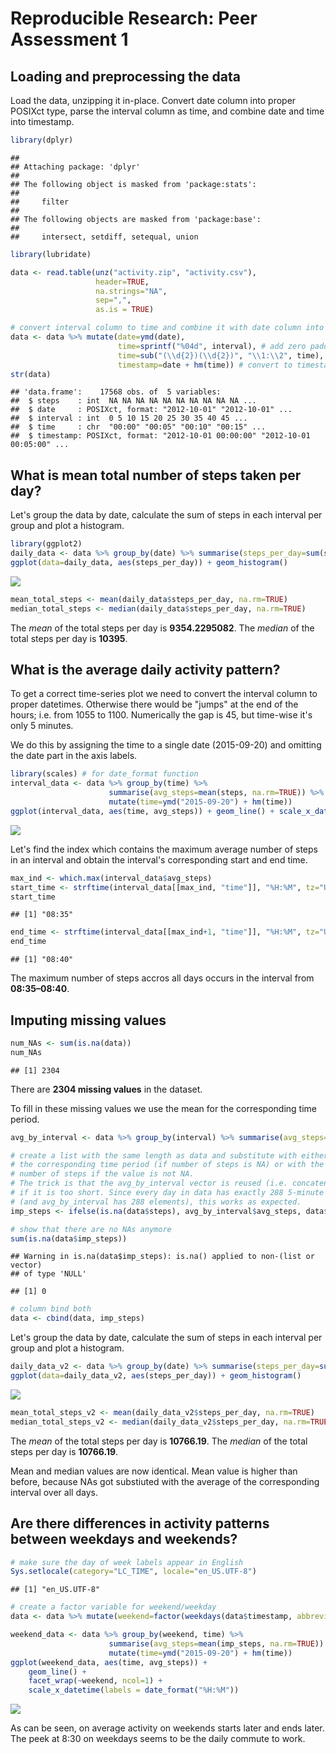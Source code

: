 # Reproducible Research: Peer Assessment 1


## Loading and preprocessing the data
Load the data, unzipping it in-place. Convert date column into proper 
POSIXct type, parse the interval column as time, and combine date and time 
into timestamp.

```r
library(dplyr)
```

```
## 
## Attaching package: 'dplyr'
## 
## The following object is masked from 'package:stats':
## 
##     filter
## 
## The following objects are masked from 'package:base':
## 
##     intersect, setdiff, setequal, union
```

```r
library(lubridate)

data <- read.table(unz("activity.zip", "activity.csv"), 
                   header=TRUE, 
                   na.strings="NA", 
                   sep=",", 
                   as.is = TRUE)

# convert interval column to time and combine it with date column into timestamp
data <- data %>% mutate(date=ymd(date),
                        time=sprintf("%04d", interval), # add zero padding up to a width of 4
                        time=sub("(\\d{2})(\\d{2})", "\\1:\\2", time), # insert ":" between hours and minutes
                        timestamp=date + hm(time)) # convert to timestamp
str(data)
```

```
## 'data.frame':	17568 obs. of  5 variables:
##  $ steps    : int  NA NA NA NA NA NA NA NA NA NA ...
##  $ date     : POSIXct, format: "2012-10-01" "2012-10-01" ...
##  $ interval : int  0 5 10 15 20 25 30 35 40 45 ...
##  $ time     : chr  "00:00" "00:05" "00:10" "00:15" ...
##  $ timestamp: POSIXct, format: "2012-10-01 00:00:00" "2012-10-01 00:05:00" ...
```



## What is mean total number of steps taken per day?
Let's group the data by date, calculate the sum of steps in each interval per group 
and plot a histogram.

```r
library(ggplot2)
daily_data <- data %>% group_by(date) %>% summarise(steps_per_day=sum(steps, na.rm=TRUE))
ggplot(data=daily_data, aes(steps_per_day)) + geom_histogram()
```

![](PA1_template_files/figure-html/mean_daily_steps-1.png) 

```r
mean_total_steps <- mean(daily_data$steps_per_day, na.rm=TRUE)
median_total_steps <- median(daily_data$steps_per_day, na.rm=TRUE)
```
The *mean* of the total steps per day is **9354.2295082**.
The *median* of the total steps per day is **10395**.


## What is the average daily activity pattern?

To get a correct time-series plot we need to convert the interval column to proper
datetimes. Otherwise there would be "jumps" at the end of the hours; i.e. from 
1055 to 1100. Numerically the gap is 45, but time-wise it's only 5 minutes.

We do this by assigning the time to a single date (2015-09-20) and omitting
the date part in the axis labels.

```r
library(scales) # for date_format function
interval_data <- data %>% group_by(time) %>%
                      summarise(avg_steps=mean(steps, na.rm=TRUE)) %>%
                      mutate(time=ymd("2015-09-20") + hm(time))
ggplot(interval_data, aes(time, avg_steps)) + geom_line() + scale_x_datetime(labels = date_format("%H:%M"))
```

![](PA1_template_files/figure-html/average_daily_pattern-1.png) 

Let's find the index which contains the maximum average number of steps in an interval and obtain the
interval's corresponding start and end time.

```r
max_ind <- which.max(interval_data$avg_steps)
start_time <- strftime(interval_data[[max_ind, "time"]], "%H:%M", tz="UTC") 
start_time
```

```
## [1] "08:35"
```

```r
end_time <- strftime(interval_data[[max_ind+1, "time"]], "%H:%M", tz="UTC") 
end_time
```

```
## [1] "08:40"
```

The maximum number of steps accros all days occurs in the interval from **08:35–08:40**.

## Imputing missing values

```r
num_NAs <- sum(is.na(data))
num_NAs
```

```
## [1] 2304
```
There are **2304 missing values** in the dataset.

To fill in these missing values we use the mean for the corresponding time period.


```r
avg_by_interval <- data %>% group_by(interval) %>% summarise(avg_steps=mean(steps, na.rm=TRUE))

# create a list with the same length as data and substitute with either the average of 
# the corresponding time period (if number of steps is NA) or with the given
# number of steps if the value is not NA. 
# The trick is that the avg_by_interval vector is reused (i.e. concatenated to itself) 
# if it is too short. Since every day in data has exactly 288 5-minute intervals
# (and avg_by_interval has 288 elements), this works as expected.
imp_steps <- ifelse(is.na(data$steps), avg_by_interval$avg_steps, data$steps)

# show that there are no NAs anymore
sum(is.na(data$imp_steps))
```

```
## Warning in is.na(data$imp_steps): is.na() applied to non-(list or vector)
## of type 'NULL'
```

```
## [1] 0
```

```r
# column bind both
data <- cbind(data, imp_steps)
```

Let's group the data by date, calculate the sum of steps in each interval per group 
and plot a histogram.

```r
daily_data_v2 <- data %>% group_by(date) %>% summarise(steps_per_day=sum(imp_steps, na.rm=TRUE))
ggplot(data=daily_data_v2, aes(steps_per_day)) + geom_histogram()
```

![](PA1_template_files/figure-html/mean_daily_steps_v2-1.png) 

```r
mean_total_steps_v2 <- mean(daily_data_v2$steps_per_day, na.rm=TRUE)
median_total_steps_v2 <- median(daily_data_v2$steps_per_day, na.rm=TRUE)
```

The *mean* of the total steps per day is **10766.19**.
The *median* of the total steps per day is **10766.19**.

Mean and median values are now identical. Mean value is higher than before, because
NAs got substiuted with the average of the corresponding interval over all days.

## Are there differences in activity patterns between weekdays and weekends?


```r
# make sure the day of week labels appear in English
Sys.setlocale(category="LC_TIME", locale="en_US.UTF-8")
```

```
## [1] "en_US.UTF-8"
```

```r
# create a factor variable for weekend/weekday
data <- data %>% mutate(weekend=factor(weekdays(data$timestamp, abbreviate = TRUE) %in% c("Sat","Sun"), levels=c(FALSE, TRUE), labels=c("weekday", "weekend")))

weekend_data <- data %>% group_by(weekend, time) %>%
                      summarise(avg_steps=mean(imp_steps, na.rm=TRUE)) %>%
                      mutate(time=ymd("2015-09-20") + hm(time))
ggplot(weekend_data, aes(time, avg_steps)) + 
    geom_line() + 
    facet_wrap(~weekend, ncol=1) +
    scale_x_datetime(labels = date_format("%H:%M"))
```

![](PA1_template_files/figure-html/weekends-1.png) 

As can be seen, on average activity on weekends starts later and ends later. The
peek at 8:30 on weekdays seems to be the daily commute to work.
